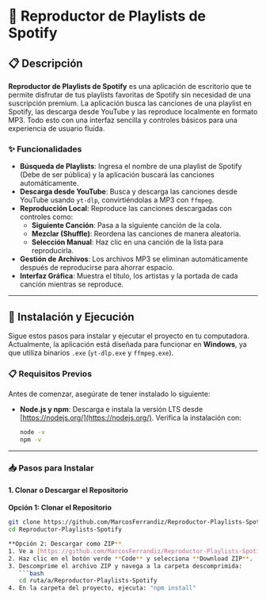 # 🎵 Reproductor de Playlists de Spotify

## 📋 Descripción

**Reproductor de Playlists de Spotify** es una aplicación de escritorio que te permite disfrutar de tus playlists favoritas de Spotify sin necesidad de una suscripción premium. La aplicación busca las canciones de una playlist en Spotify, las descarga desde YouTube y las reproduce localmente en formato MP3. Todo esto con una interfaz sencilla y controles básicos para una experiencia de usuario fluida.

### ✨ Funcionalidades

- **Búsqueda de Playlists**: Ingresa el nombre de una playlist de Spotify (Debe de ser pública) y la aplicación buscará las canciones automáticamente.
- **Descarga desde YouTube**: Busca y descarga las canciones desde YouTube usando `yt-dlp`, convirtiéndolas a MP3 con `ffmpeg`.
- **Reproducción Local**: Reproduce las canciones descargadas con controles como:
  - **Siguiente Canción**: Pasa a la siguiente canción de la cola.
  - **Mezclar (Shuffle)**: Reordena las canciones de manera aleatoria.
  - **Selección Manual**: Haz clic en una canción de la lista para reproducirla.
- **Gestión de Archivos**: Los archivos MP3 se eliminan automáticamente después de reproducirse para ahorrar espacio.
- **Interfaz Gráfica**: Muestra el título, los artistas y la portada de cada canción mientras se reproduce.

---

## 🚀 Instalación y Ejecución

Sigue estos pasos para instalar y ejecutar el proyecto en tu computadora. Actualmente, la aplicación está diseñada para funcionar en **Windows**, ya que utiliza binarios `.exe` (`yt-dlp.exe` y `ffmpeg.exe`).

### 📋 Requisitos Previos

Antes de comenzar, asegúrate de tener instalado lo siguiente:

- **Node.js y npm**: Descarga e instala la versión LTS desde [https://nodejs.org/](https://nodejs.org/). Verifica la instalación con:
  ```bash
  node -v
  npm -v
---

  ### 📥 Pasos para Instalar

#### 1. Clonar o Descargar el Repositorio

**Opción 1: Clonar el Repositorio**  
```bash
git clone https://github.com/MarcosFerrandiz/Reproductor-Playlists-Spotify.git
cd Reproductor-Playlists-Spotify

**Opción 2: Descargar como ZIP**  
1. Ve a [https://github.com/MarcosFerrandiz/Reproductor-Playlists-Spotify](https://github.com/MarcosFerrandiz/Reproductor-Playlists-Spotify).  
2. Haz clic en el botón verde **Code** y selecciona **Download ZIP**.  
3. Descomprime el archivo ZIP y navega a la carpeta descomprimida:  
   ```bash
   cd ruta/a/Reproductor-Playlists-Spotify
4. En la carpeta del proyecto, ejecuta: "npm install"
